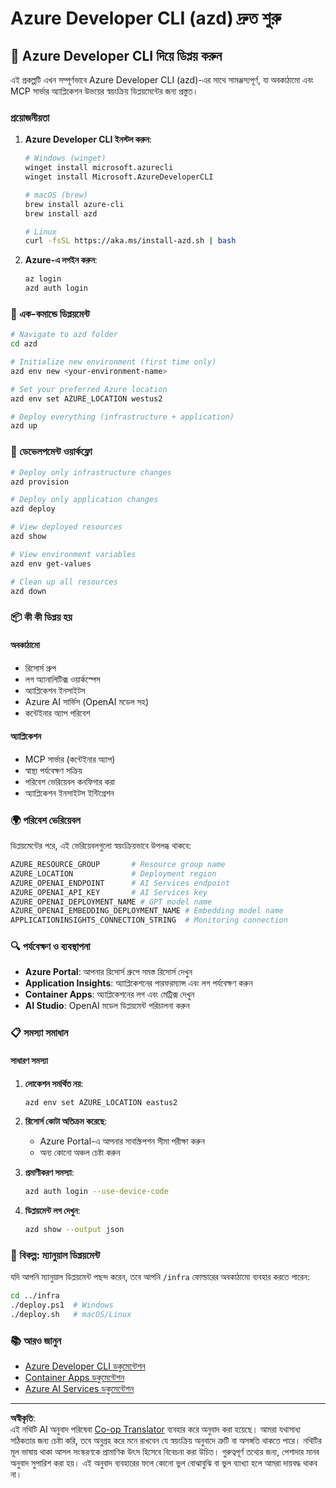 <!--
CO_OP_TRANSLATOR_METADATA:
{
  "original_hash": "3ef1c97c5c40577da3be422d29276383",
  "translation_date": "2025-09-30T12:21:46+00:00",
  "source_file": "azd/README.md",
  "language_code": "bn"
}
-->
# Azure Developer CLI (azd) দ্রুত শুরু

## 🚀 Azure Developer CLI দিয়ে ডিপ্লয় করুন

এই প্রকল্পটি এখন সম্পূর্ণভাবে Azure Developer CLI (azd)-এর সাথে সামঞ্জস্যপূর্ণ, যা অবকাঠামো এবং MCP সার্ভার অ্যাপ্লিকেশন উভয়ের স্বয়ংক্রিয় ডিপ্লয়মেন্টের জন্য প্রস্তুত।

### প্রয়োজনীয়তা

1. **Azure Developer CLI ইনস্টল করুন**:
   ```bash
   # Windows (winget)
   winget install microsoft.azurecli
   winget install Microsoft.AzureDeveloperCLI
   
   # macOS (brew)
   brew install azure-cli
   brew install azd
   
   # Linux
   curl -fsSL https://aka.ms/install-azd.sh | bash
   ```

2. **Azure-এ লগইন করুন**:
   ```bash
   az login
   azd auth login
   ```

### 🎯 এক-কমান্ডে ডিপ্লয়মেন্ট

```bash
# Navigate to azd folder
cd azd

# Initialize new environment (first time only)
azd env new <your-environment-name>

# Set your preferred Azure location
azd env set AZURE_LOCATION westus2

# Deploy everything (infrastructure + application)
azd up
```

### 🔧 ডেভেলপমেন্ট ওয়ার্কফ্লো

```bash
# Deploy only infrastructure changes
azd provision

# Deploy only application changes  
azd deploy

# View deployed resources
azd show

# View environment variables
azd env get-values

# Clean up all resources
azd down
```

### 📦 কী কী ডিপ্লয় হয়

#### **অবকাঠামো**
- রিসোর্স গ্রুপ
- লগ অ্যানালিটিক্স ওয়ার্কস্পেস  
- অ্যাপ্লিকেশন ইনসাইটস
- Azure AI সার্ভিস (OpenAI মডেল সহ)
- কন্টেইনার অ্যাপ পরিবেশ

#### **অ্যাপ্লিকেশন**
- MCP সার্ভার (কন্টেইনার অ্যাপ)
- স্বাস্থ্য পর্যবেক্ষণ সক্রিয়
- পরিবেশ ভেরিয়েবল কনফিগার করা
- অ্যাপ্লিকেশন ইনসাইটস ইন্টিগ্রেশন

### 🌍 পরিবেশ ভেরিয়েবল

ডিপ্লয়মেন্টের পরে, এই ভেরিয়েবলগুলো স্বয়ংক্রিয়ভাবে উপলব্ধ থাকবে:

```bash
AZURE_RESOURCE_GROUP       # Resource group name
AZURE_LOCATION             # Deployment region
AZURE_OPENAI_ENDPOINT      # AI Services endpoint
AZURE_OPENAI_API_KEY       # AI Services key
AZURE_OPENAI_DEPLOYMENT_NAME # GPT model name
AZURE_OPENAI_EMBEDDING_DEPLOYMENT_NAME # Embedding model name
APPLICATIONINSIGHTS_CONNECTION_STRING  # Monitoring connection
```

### 🔍 পর্যবেক্ষণ ও ব্যবস্থাপনা

- **Azure Portal**: আপনার রিসোর্স গ্রুপে সমস্ত রিসোর্স দেখুন
- **Application Insights**: অ্যাপ্লিকেশনের পারফরম্যান্স এবং লগ পর্যবেক্ষণ করুন
- **Container Apps**: অ্যাপ্লিকেশনের লগ এবং মেট্রিক্স দেখুন
- **AI Studio**: OpenAI মডেল ডিপ্লয়মেন্ট পরিচালনা করুন

### 📋 সমস্যা সমাধান

#### **সাধারণ সমস্যা**

1. **লোকেশন সমর্থিত নয়**:
   ```bash
   azd env set AZURE_LOCATION eastus2
   ```

2. **রিসোর্স কোটা অতিক্রম করেছে**:
   - Azure Portal-এ আপনার সাবস্ক্রিপশন সীমা পরীক্ষা করুন
   - অন্য কোনো অঞ্চল চেষ্টা করুন

3. **প্রমাণীকরণ সমস্যা**:
   ```bash
   azd auth login --use-device-code
   ```

4. **ডিপ্লয়মেন্ট লগ দেখুন**:
   ```bash
   azd show --output json
   ```

### 🔄 বিকল্প: ম্যানুয়াল ডিপ্লয়মেন্ট

যদি আপনি ম্যানুয়াল ডিপ্লয়মেন্ট পছন্দ করেন, তবে আপনি `/infra` ফোল্ডারের অবকাঠামো ব্যবহার করতে পারেন:

```bash
cd ../infra
./deploy.ps1  # Windows
./deploy.sh   # macOS/Linux
```

### 📚 আরও জানুন

- [Azure Developer CLI ডকুমেন্টেশন](https://docs.microsoft.com/azure/developer/azure-developer-cli/)
- [Container Apps ডকুমেন্টেশন](https://docs.microsoft.com/azure/container-apps/)
- [Azure AI Services ডকুমেন্টেশন](https://docs.microsoft.com/azure/ai-services/)

---

**অস্বীকৃতি**:  
এই নথিটি AI অনুবাদ পরিষেবা [Co-op Translator](https://github.com/Azure/co-op-translator) ব্যবহার করে অনুবাদ করা হয়েছে। আমরা যথাসাধ্য সঠিকতার জন্য চেষ্টা করি, তবে অনুগ্রহ করে মনে রাখবেন যে স্বয়ংক্রিয় অনুবাদে ত্রুটি বা অসঙ্গতি থাকতে পারে। নথিটির মূল ভাষায় থাকা আসল সংস্করণকে প্রামাণিক উৎস হিসেবে বিবেচনা করা উচিত। গুরুত্বপূর্ণ তথ্যের জন্য, পেশাদার মানব অনুবাদ সুপারিশ করা হয়। এই অনুবাদ ব্যবহারের ফলে কোনো ভুল বোঝাবুঝি বা ভুল ব্যাখ্যা হলে আমরা দায়বদ্ধ থাকব না।